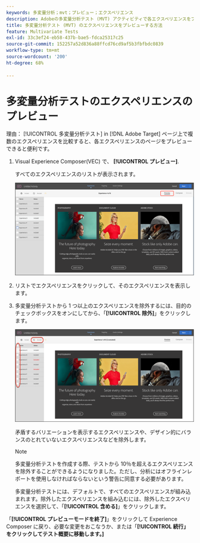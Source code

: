 ```yaml
---
keywords: 多変量分析；mvt；プレビュー；エクスペリエンス
description: Adobeの多変量分析テスト (MVT) アクティビティで各エクスペリエンスをプレビューする方法を説明します [!DNL Target] Visual Experience Composer(VEC) を使用して、
title: 多変量分析テスト (MVT) のエクスペリエンスをプレビューする方法
feature: Multivariate Tests
exl-id: 33c3ef24-eb58-437b-bae5-fdca25317c25
source-git-commit: 152257a52d836a88ffcd76cd9af5b3fbfbdc0839
workflow-type: tm+mt
source-wordcount: '200'
ht-degree: 68%

---
```


# 多変量分析テストのエクスペリエンスのプレビュー

理由： [!UICONTROL 多変量分析テスト] in [!DNL Adobe Target] ページ上で複数のエクスペリエンスを比較すると、各エクスペリエンスのページをプレビューできると便利です。

1. Visual Experience Composer(VEC) で、 **[!UICONTROL プレビュー]**.

   すべてのエクスペリエンスのリストが表示されます。

   ![](assets/preview.png)

1. リストでエクスペリエンスをクリックして、そのエクスペリエンスを表示します。

1. 多変量分析テストから 1 つ以上のエクスペリエンスを除外するには、目的のチェックボックスをオンにしてから、「**[!UICONTROL 除外]**」をクリックします。

   ![エクスペリエンスを除外](/help/main/c-activities/c-multivariate-testing/t-create-multivariate-test/assets/preview-mvt-exclude.png)

   矛盾するバリエーションを表示するエクスペリエンスや、デザイン的にバランスのとれていないエクスペリエンスなどを除外します。

   >[!NOTE]
   >
   >多変量分析テストを作成する際、テストから 10％を超えるエクスペリエンスを除外することができるようになりました。ただし、分析にはオフラインレポートを使用しなければならないという警告に同意する必要があります。

   多変量分析テストには、デフォルトで、すべてのエクスペリエンスが組み込まれます。除外したエクスペリエンスを組み込むには、除外したエクスペリエンスを選択して、「**[!UICONTROL 含める]**」をクリックします。

「**[!UICONTROL プレビューモードを終了]**」をクリックして Experience Composer に戻り、必要な変更をおこなうか、または「**[!UICONTROL 続行」をクリックしてテスト概要に移動します。]**
